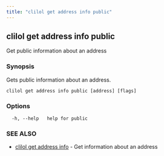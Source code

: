 ```yaml
---
title: "clilol get address info public"
---
```

## clilol get address info public

Get public information about an address

### Synopsis

Gets public information about an address.

```
clilol get address info public [address] [flags]
```

### Options

```
  -h, --help   help for public
```

### SEE ALSO

* [clilol get address info](clilol_get_address_info.md)	 - Get information about an address

